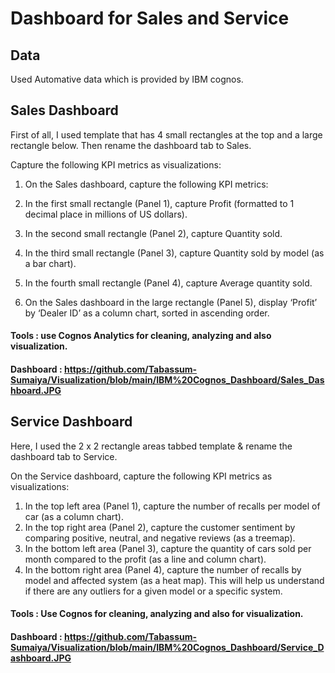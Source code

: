 # Dashboard for Sales and Service 

## Data

Used Automative data which is provided by IBM cognos.

## Sales Dashboard

First of all, I used template that has 4 small rectangles at the top and a large rectangle below. Then rename the dashboard tab to Sales.

Capture the following KPI metrics as visualizations:

1. On the Sales dashboard, capture the following KPI metrics:

1. In the first small rectangle (Panel 1), capture Profit (formatted to 1 decimal place in millions of US dollars).
2. In the second small rectangle (Panel 2), capture Quantity sold.
3. In the third small rectangle (Panel 3), capture Quantity sold by model (as a bar chart).
4. In the fourth small rectangle (Panel 4), capture Average quantity sold.

2. On the Sales dashboard in the large rectangle (Panel 5), display ‘Profit’ by ‘Dealer ID’ as a column chart, sorted in ascending order.

#### Tools : use Cognos Analytics for cleaning, analyzing and also visualization.

#### Dashboard : https://github.com/Tabassum-Sumaiya/Visualization/blob/main/IBM%20Cognos_Dashboard/Sales_Dashboard.JPG


## Service Dashboard

Here, I used the 2 x 2 rectangle areas tabbed template & rename the dashboard tab to Service.

On the Service dashboard, capture the following KPI metrics as visualizations:

1. In the top left area (Panel 1), capture the number of recalls per model of car (as a column chart).
2. In the top right area (Panel 2), capture the customer sentiment by comparing positive, neutral, and negative reviews (as a treemap).
3. In the bottom left area (Panel 3), capture the quantity of cars sold per month compared to the profit (as a line and column chart).
4. In the bottom right area (Panel 4), capture the number of recalls by model and affected system (as a heat map). This will help us understand if there are any outliers for a given model or a specific system.

#### Tools : Use Cognos for cleaning, analyzing and also for visualization.

#### Dashboard : https://github.com/Tabassum-Sumaiya/Visualization/blob/main/IBM%20Cognos_Dashboard/Service_Dashboard.JPG
